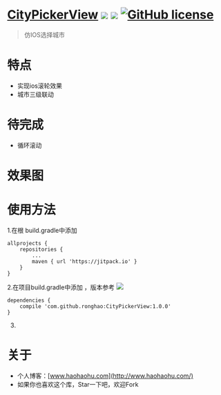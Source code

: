 
# [CityPickerView](https://github.com/ronghao/CityPickerView)  [![](https://jitpack.io/v/ronghao/CityPickerView.svg)](https://jitpack.io/#ronghao/CityPickerView) [![](https://travis-ci.org/ronghao/CityPickerView.svg?branch=master)](https://travis-ci.org/ronghao/CityPickerView) [![GitHub license](https://img.shields.io/badge/license-Apache%202-blue.svg)](https://raw.githubusercontent.com/ronghao/CityPickerView/master/LICENSE)

> 仿IOS选择城市

# 特点
+ 实现ios滚轮效果
+ 城市三级联动

# 待完成
+ 循环滚动

# 效果图

# 使用方法
1.在根 build.gradle中添加

    allprojects {
        repositories {
            ...
            maven { url 'https://jitpack.io' }
        }
    }

2.在项目build.gradle中添加 ，版本参考 ![](https://jitpack.io/v/ronghao/CityPickerView.svg)

    dependencies {
        compile 'com.github.ronghao:CityPickerView:1.0.0'
    }
3.



# 关于
+ 个人博客：[www.haohaohu.com](http://www.haohaohu.com/)
+ 如果你也喜欢这个库，Star一下吧，欢迎Fork